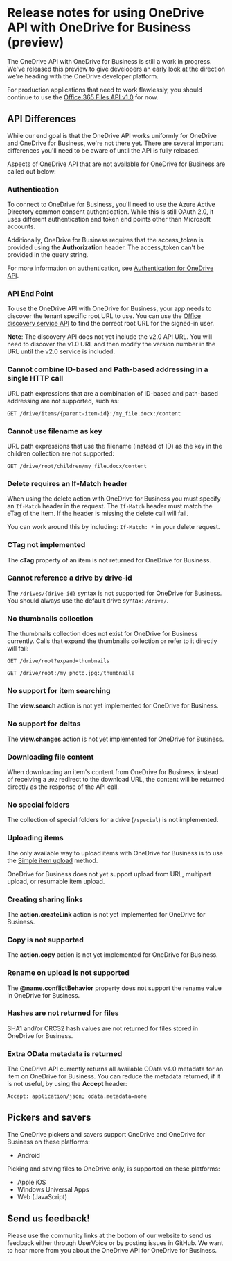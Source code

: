 # Release notes for using OneDrive API with OneDrive for Business (preview)

The OneDrive API with OneDrive for Business is still a work in progress. We've
released this preview to give developers an early look at the direction
we're heading with the OneDrive developer platform.

For production applications that need to work flawlessly, you should
continue to use the [Office 365 Files API v1.0](https://msdn.microsoft.com/en-us/office/office365/api/files-rest-operations) for now.

## API Differences

While our end goal is that the OneDrive API works uniformly for OneDrive and
OneDrive for Business, we're not there yet. There are several important
differences you'll need to be aware of until the API is fully released.

Aspects of OneDrive API that are not available for OneDrive for Business
are called out below:

### Authentication

To connect to OneDrive for Business, you'll need to use the Azure Active Directory
common consent authentication. While this is still OAuth 2.0, it uses different
authentication and token end points other than Microsoft accounts.

Additionally, OneDrive for Business requires that the access_token is provided using
the **Authorization** header. The access_token can't be provided in the query
string.

For more information on authentication, see [Authentication for OneDrive API](../auth/readme.md).

### API End Point

To use the OneDrive API with OneDrive for Business, your app needs to discover the
tenant specific root URL to use. You can use the [Office discovery service API][discover-api]
to find the correct root URL for the signed-in user.

**Note**: The discovery API does not yet include the v2.0 API URL. You will need
to discover the v1.0 URL and then modify the version number in the URL until
the v2.0 service is included.

[discover-api]: https://msdn.microsoft.com/en-us/office/office365/api/discovery-service-rest-operations

### Cannot combine ID-based and Path-based addressing in a single HTTP call

URL path expressions that are a combination of ID-based and path-based
addressing are not supported, such as:

`GET /drive/items/{parent-item-id}:/my_file.docx:/content`

### Cannot use filename as key

URL path expressions that use the filename (instead of ID) as the key in the
children collection are not supported:

`GET /drive/root/children/my_file.docx/content`

### Delete requires an If-Match header

When using the delete action with OneDrive for Business you must specify an
`If-Match` header in the request. The `If-Match` header must match the eTag of the Item. If the header is missing the delete call will fail.

You can work around this by including: `If-Match: *` in your delete request.

### CTag not implemented
The **cTag** property of an item is not returned for OneDrive for Business.

### Cannot reference a drive by drive-id

The `/drives/{drive-id}` syntax is not supported for OneDrive for Business. You
should always use the default drive syntax: `/drive/`.

### No thumbnails collection

The thumbnails collection does not exist for OneDrive for Business currently.
Calls that expand the thumbnails collection or refer to it directly will fail:

`GET /drive/root?expand=thumbnails`

`GET /drive/root:/my_photo.jpg:/thumbnails`

### No support for item searching

The **view.search** action is not yet implemented for OneDrive for Business.

### No support for deltas

The **view.changes** action is not yet implemented for OneDrive for Business.

### Downloading file content

When downloading an item's content from OneDrive for Business, instead of
receiving a `302` redirect to the download URL, the content will be returned
directly as the response of the API call.

### No special folders

The collection of special folders for a drive (`/special`) is not implemented.

### Uploading items

The only available way to upload items with OneDrive for Business is to use the
[Simple item upload](../items/upload_put.md) method.

OneDrive for Business does not yet support upload from URL, multipart upload, or
resumable item upload.

### Creating sharing links

The **action.createLink** action is not yet implemented for OneDrive for Business.

### Copy is not supported

The **action.copy** action is not yet implemented for OneDrive for Business.

### Rename on upload is not supported

The **@name.conflictBehavior** property does not support the rename value in
OneDrive for Business.

### Hashes are not returned for files

SHA1 and/or CRC32 hash values are not returned for files stored in OneDrive
for Business.

### Extra OData metadata is returned

The OneDrive API currently returns all available OData v4.0 metadata for an item on OneDrive for Business. You can reduce the metadata returned, if it is not useful, by using the **Accept** header:
```
Accept: application/json; odata.metadata=none
```

## Pickers and savers

The OneDrive pickers and savers support OneDrive and OneDrive for Business
on these platforms:

* Android

Picking and saving files to OneDrive only, is supported on these platforms:

* Apple iOS
* Windows Universal Apps
* Web (JavaScript)


## Send us feedback!

Please use the community links at the bottom of our website to send us feedback
either through UserVoice or by posting issues in GitHub. We want to hear more
from you about the OneDrive API for OneDrive for Business.

<!-- {
  "type": "#page.annotation",
  "description": "Read more about the differences in using OneDrive API with OneDrive for Business",
  "keywords": "release,notes,onedrive,onedrive for business,od4b,odb,files api,files api v2",
  "section": "documentation",
  "tocPath": "OneDrive for Business (preview)/Release Notes"
} -->
